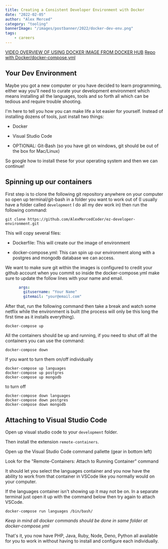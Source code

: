 ```yaml
---
title: Creating a Consistent Developer Environment with Docker
date: "2022-02-05"
author: "Alex Merced"
category: "tooling"
bannerImage: "/images/postbanner/2022/docker-dev-env.png"
tags:
    - careers
---
```


[VIDEO OVERVIEW OF USING DOCKER IMAGE FROM DOCKER HUB](https://youtu.be/mN5UHsMNm4U)
[Repo with Docker/docker-compose.yml](https://github.com/AlexMercedCoder/ez-developer-environment/blob/main/Dockerfile)
## Your Dev Environment

Maybe you got a new computer or you have decided to learn programming, either way you'll need to curate your development environment which means installing all the languages, tools and so forth all which can be tedious and require trouble shooting.

I'm here to tell you how you can make life a lot easier for yourself. Instead of installing dozens of tools, just install two things:

- Docker
- Visual Studio Code

- OPTIONAL: Git-Bash (so you have git on windows, git should be out of the box for Mac/Linux) 

So google how to install these for your operating system and then we can continue!

## Spinning up our containers

First step is to clone the following git repository anywhere on your computer so open up terminal/git-bash in a folder you want to work out of (I usually have a folder called `development` I do all my dev work in) then run the following command:

`git clone https://github.com/AlexMercedCoder/ez-developer-environment.git`

This will copy several files:

- Dockerfile: This will create our the image of environment

- docker-compose.yml: This can spin up our environment along with a postgres and mongodb database we can access.

We want to make sure git within the images is configured to credit your github account when you commit so inside the docker-compose.yml make sure to update the follow lines with your name and email.

```yml
      args:
        gitusername: "Your Name"
        gitemail: "your@email.com"
```

After that, run the following command then take a break and watch some netflix while the environment is built (the process will only be this long the first time as it installs everything).

```
docker-compose up
```

All the containers should be up and running, if you need to shut off all the containers you can use the command:

```
docker-compose down
```

If you want to turn them on/off individually

```
docker-compose up languages
docker-compose up postgres
docker-compose up mongodb
```

to turn off

```
docker-compose down languages
docker-compose down postgres
docker-compose down mongodb
```

## Attaching to Visual Studio Code

Open up visual studio code to your `development` folder.

Then install the extension `remote-containers`.

Open up the Visual Studio Code command pallette (gear in bottom left)

Look for the "Remote-Containers: Attach to Running Container" command

It should let you select the languages container and you now have the ability to work from that container in VSCode like you normally would on your computer.

If the languages container isn't showing up it may not be on. In a separate terminal just open it up with the command below then try again to attach VSCode.

```
docker-compose run languages /bin/bash/
```
*Keep in mind all docker commands should be done in same folder at docker-compose.yml*

That's it, you now have PHP, Java, Ruby, Node, Deno, Python all available for you to work in without having to install and configure each individually.